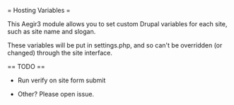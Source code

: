 = Hosting Variables =

This Aegir3 module allows you to set custom Drupal variables for each site, such as site name and slogan.

These variables will be put in settings.php, and so can't be overridden (or changed) through the site interface.

== TODO ==

+ Run verify on site form submit
* Other? Please open issue.

